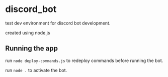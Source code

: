 # discord_bot
test dev environment for discord bot development.

created using node.js

## Running the app
run `node deploy-commands.js` to redeploy commands before running the bot.

run `node .` to activate the bot.
